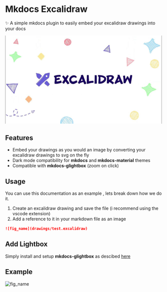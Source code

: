 # Mkdocs Excalidraw

✨ A simple mkdocs plugin to easily embed your excalidraw drawings into your docs

![excalidraw](assets/excalidraw.jpg)

## Features
- Embed your drawings as you would an image by converting your excalidraw drawings to svg on the fly
- Dark mode compatibility for **mkdocs** and **mkdocs-material** themes
- Compatible with **mkdocs-glightbox** (zoom on click)

## Usage
You can use this documentation as an example , lets break down how we do it.

1. Create an excalidraw drawing and save the file (i recommend using the vscode extension)
2. Add a reference to it in your markdown file as an image
```markdown
![fig_name](drawings/test.excalidraw)
```
## Add Lightbox

Simply install and setup **mkdocs-glightbox** as descibed [here]()

## Example

![fig_name](drawings/test.excalidraw)